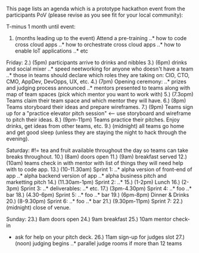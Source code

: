 This page lists an agenda which is a prototype hackathon event from the participants PoV (please revise as you see fit for your local community):

T-minus 1 month until event:
1. (months leading up to the event) Attend a pre-training 
..* how to code cross cloud apps
..* how to orchestrate cross cloud apps
..* how to enable IoT applications
..* etc

Friday:
2.) (5pm) participants arrive to drinks and nibbles
3.) (6pm) drinks and social mixer
..* speed neetworking for anyone who doesn't have a team
..* those in teams should declare which roles they are taking on: CIO, CTO, CMO, AppDev, DevOpps, UX, etc.
4.) (7pm) Opening ceremony: 
..* prizes and judging process announced
..* mentors presented to teams along with map of team spaces (pick which mentor you want to work with)
5.) (7.3opm) Teams claim their team space and which mentor they will have.
6.) (8pm) Teams storyboard their ideas and prepare wireframes.
7.) (9pm) Teams sign up for a "practice elevator pitch session" <-- use storyboard and wireframe to pitch their ideas.
8.) (9pm-11pm) Teams practice their pitches.  Enjoy drinks, get ideas from other teams, etc.
9.) (midnight) all teams go home and get good sleep (unless they are staying the night to hack through the evening).

Saturday:
#!= tea and fruit available throughout the day so teams can take breaks throughout.
10.) (8am) doors open
11.) (9am) breakfast served
12.) (10am) teams check in with mentor with list of things they will need help with to code app.
13.) (10-11.30am) Sprint 1:
..* alpha version of front-end of app
..* alpha backend version of app
..* alpha business pitch and marketting pitch
14.) (11.30am-1pm) Sprint 2:
..* 
15.) (1-2pm) Lunch
16.) (2-3pm) Sprint 3:
..* deliverables: 
..* etc.
17.) (3pm-4.30pm) Sprint 4: 
..* foo
..* bar
18.) (4.30-6pm) Sprint 5:
..* foo
..* bar
19.) (6pm-8pm) Dinner & Drinks
20.) (8-9.30pm) Sprint 6: 
..* foo
..* bar
21.) (9.30pm-11pm) Sprint 7:
22.) (midnight) close of venue.

Sunday:
23.) 8am doors open
24.) 9am breakfast
25.) 10am mentor check-in
  * ask for help on your pitch deck.
26.) 11am sign-up for judges slot
27.) (noon) judging begins
..* parallel judge rooms if more than 12 teams



 
